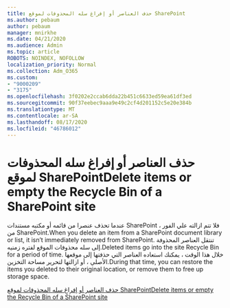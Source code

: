 ```yaml
---
title: حذف العناصر أو إفراغ سله المحذوفات لموقع SharePoint
ms.author: pebaum
author: pebaum
manager: mnirkhe
ms.date: 04/21/2020
ms.audience: Admin
ms.topic: article
ROBOTS: NOINDEX, NOFOLLOW
localization_priority: Normal
ms.collection: Adm_O365
ms.custom:
- "9000209"
- "3175"
ms.openlocfilehash: 3f0202e2ccab6dda22b451c6633ed59ea61df3ed
ms.sourcegitcommit: 90f37eebec9aaa9e49c2cf4d201152c5e20e384b
ms.translationtype: MT
ms.contentlocale: ar-SA
ms.lasthandoff: 08/17/2020
ms.locfileid: "46786012"
---
```

# <a name="delete-items-or-empty-the-recycle-bin-of-a-sharepoint-site"></a><span data-ttu-id="1ed06-102">حذف العناصر أو إفراغ سله المحذوفات لموقع SharePoint</span><span class="sxs-lookup"><span data-stu-id="1ed06-102">Delete items or empty the Recycle Bin of a SharePoint site</span></span> 

<span data-ttu-id="1ed06-103">عندما تحذف عنصرا من قائمه أو مكتبه مستندات SharePoint ، فلا تتم ازالته علي الفور من SharePoint.</span><span class="sxs-lookup"><span data-stu-id="1ed06-103">When you delete an item from a SharePoint document library or list, it isn’t immediately removed from SharePoint.</span></span> <span data-ttu-id="1ed06-104">تنتقل العناصر المحذوفة إلى سله محذوفات الموقع لفتره زمنيه.</span><span class="sxs-lookup"><span data-stu-id="1ed06-104">Deleted items go into the site Recycle Bin for a period of time.</span></span> <span data-ttu-id="1ed06-105">خلال هذا الوقت ، يمكنك استعاده العناصر التي حذفتها إلى موقعها الأصلي ، أو ازالتها لتحرير مساحة التخزين.</span><span class="sxs-lookup"><span data-stu-id="1ed06-105">During that time, you can restore the items you deleted to their original location, or remove them to free up storage space.</span></span>

[<span data-ttu-id="1ed06-106">حذف العناصر أو إفراغ سله المحذوفات لموقع SharePoint</span><span class="sxs-lookup"><span data-stu-id="1ed06-106">Delete items or empty the Recycle Bin of a SharePoint site</span></span>](https://support.office.com/article/2e713599-d13e-40d6-96dc-66f0a366f74e)